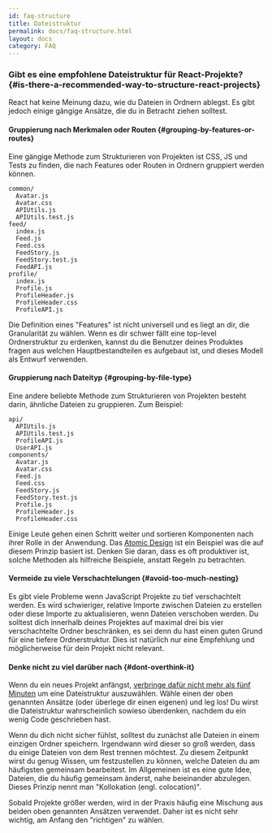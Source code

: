 ```yaml
---
id: faq-structure
title: Dateistruktur
permalink: docs/faq-structure.html
layout: docs
category: FAQ
---
```


### Gibt es eine empfohlene Dateistruktur für React-Projekte? {#is-there-a-recommended-way-to-structure-react-projects}

React hat keine Meinung dazu, wie du Dateien in Ordnern ablegst. Es gibt jedoch einige gängige Ansätze, die du in Betracht ziehen solltest.

#### Gruppierung nach Merkmalen oder Routen {#grouping-by-features-or-routes}

Eine gängige Methode zum Strukturieren von Projekten ist CSS, JS und Tests zu finden, die nach Features oder Routen in Ordnern gruppiert werden können.

```
common/
  Avatar.js
  Avatar.css
  APIUtils.js
  APIUtils.test.js
feed/
  index.js
  Feed.js
  Feed.css
  FeedStory.js
  FeedStory.test.js
  FeedAPI.js
profile/
  index.js
  Profile.js
  ProfileHeader.js
  ProfileHeader.css
  ProfileAPI.js
```

Die Definition eines "Features" ist nicht universell und es liegt an dir, die Granularität zu wählen. Wenn es dir schwer fällt eine top-level Ordnerstruktur zu erdenken, kannst du die Benutzer deines Produktes fragen aus welchen Hauptbestandteilen es aufgebaut ist, und dieses Modell als Entwurf verwenden.

#### Gruppierung nach Dateityp {#grouping-by-file-type}

Eine andere beliebte Methode zum Strukturieren von Projekten besteht darin, ähnliche Dateien zu gruppieren. Zum Beispiel:

```
api/
  APIUtils.js
  APIUtils.test.js
  ProfileAPI.js
  UserAPI.js
components/
  Avatar.js
  Avatar.css
  Feed.js
  Feed.css
  FeedStory.js
  FeedStory.test.js
  Profile.js
  ProfileHeader.js
  ProfileHeader.css
```

Einige Leute gehen einen Schritt weiter und sortieren Komponenten nach ihrer Rolle in der Anwendung. Das [Atomic Design](http://bradfrost.com/blog/post/atomic-web-design/) ist ein Beispiel was die auf diesem Prinzip basiert ist. Denken Sie daran, dass es oft produktiver ist, solche Methoden als hilfreiche Beispiele, anstatt Regeln zu betrachten.

#### Vermeide zu viele Verschachtelungen {#avoid-too-much-nesting}

Es gibt viele Probleme wenn JavaScript Projekte zu tief verschachtelt werden. Es wird schwieriger, relative Importe zwischen Dateien zu erstellen oder diese Importe zu aktualisieren, wenn Dateien verschoben werden. Du solltest dich innerhalb deines Projektes auf maximal drei bis vier verschachtelte Ordner beschränken, es sei denn du hast einen guten Grund für eine tiefere Ordnerstruktur. Dies ist natürlich nur eine Empfehlung und möglicherweise für dein Projekt nicht relevant.

#### Denke nicht zu viel darüber nach {#dont-overthink-it}

Wenn du ein neues Projekt anfängst, [verbringe dafür nicht mehr als fünf Minuten](https://de.wikipedia.org/wiki/Paralyse_durch_Analyse) um eine Dateistruktur auszuwählen. Wähle einen der oben genannten Ansätze (oder überlege dir einen eigenen) und leg los! Du wirst die Dateistruktur wahrscheinlich sowieso überdenken, nachdem du ein wenig Code geschrieben hast.

Wenn du dich nicht sicher fühlst, solltest du zunächst alle Dateien in einem einzigen Ordner speichern. Irgendwann wird dieser so groß werden, dass du einige Dateien von dem Rest trennen möchtest. Zu diesem Zeitpunkt wirst du genug Wissen, um festzustellen zu können, welche Dateien du am häufigsten gemeinsam bearbeitest. Im Allgemeinen ist es eine gute Idee, Dateien, die du häufig gemeinsam änderst, nahe beieinander abzulegen. Dieses Prinzip nennt man "Kollokation (engl. colocation)".

Sobald Projekte größer werden, wird in der Praxis häufig eine Mischung aus beiden oben genannten Ansätzen verwendet. Daher ist es nicht sehr wichtig, am Anfang den "richtigen" zu wählen.
